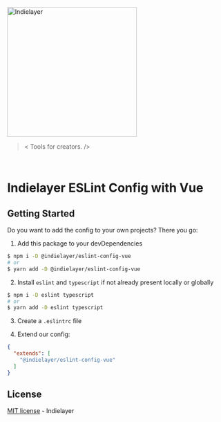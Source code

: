 <a href="https://indielayer.com/">
  <img src="https://user-images.githubusercontent.com/3942799/147986660-cc494b39-559e-4534-be43-0438d0b11090.png" alt="Indielayer" width="300" />
</a>

> < Tools for creators. />

<br/>

# Indielayer ESLint Config with Vue

## Getting Started

Do you want to add the config to your own projects? There you go:

1. Add this package to your devDependencies

```bash
$ npm i -D @indielayer/eslint-config-vue
# or
$ yarn add -D @indielayer/eslint-config-vue
```

2. Install `eslint` and `typescript` if not already present locally or globally

```bash
$ npm i -D eslint typescript
# or
$ yarn add -D eslint typescript
```

3. Create a `.eslintrc` file

4. Extend our config:

```json
{
  "extends": [
    "@indielayer/eslint-config-vue"
  ]
}
```

## License

[MIT license](https://github.com/indielayer/eslint-config/blob/master/LICENSE) - Indielayer
